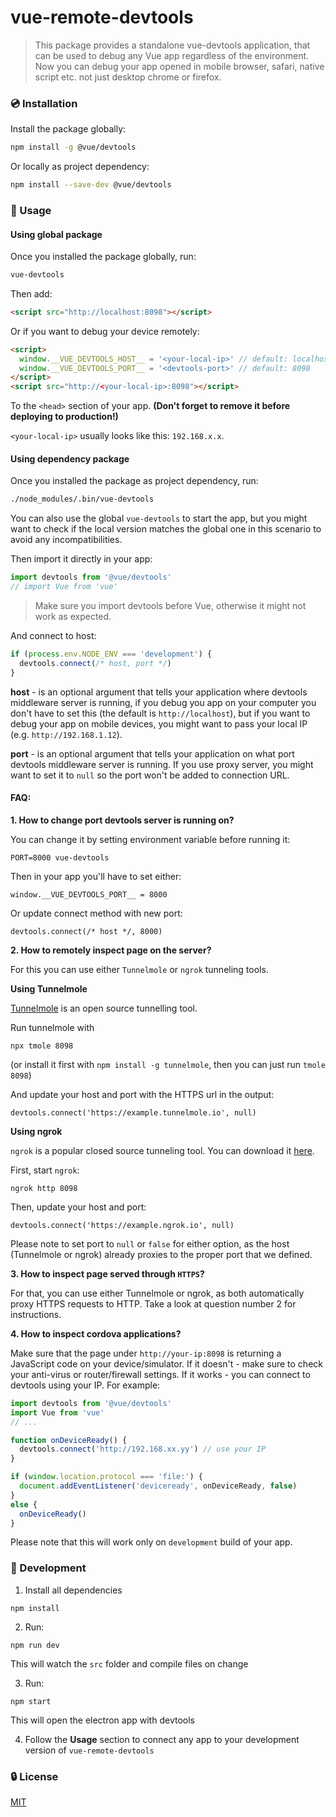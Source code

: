 # vue-remote-devtools

> This package provides a standalone vue-devtools application, that can be used to debug any Vue app regardless of the environment. Now you can debug your app opened in mobile browser, safari, native script etc. not just desktop chrome or firefox.

### :cd: Installation

Install the package globally:
```bash
npm install -g @vue/devtools
```

Or locally as project dependency:
```bash
npm install --save-dev @vue/devtools
```

### :rocket: Usage

#### Using global package

Once you installed the package globally, run:
```bash
vue-devtools
```

Then add:
```html
<script src="http://localhost:8098"></script>
```

Or if you want to debug your device remotely:
```html
<script>
  window.__VUE_DEVTOOLS_HOST__ = '<your-local-ip>' // default: localhost
  window.__VUE_DEVTOOLS_PORT__ = '<devtools-port>' // default: 8098
</script>
<script src="http://<your-local-ip>:8098"></script>
```

To the `<head>` section of your app.
**(Don't forget to remove it before deploying to production!)**

`<your-local-ip>` usually looks like this: `192.168.x.x`.

#### Using dependency package

Once you installed the package as project dependency, run:
```bash
./node_modules/.bin/vue-devtools
```

You can also use the global `vue-devtools` to start the app, but you might want to check if the local version matches the global one in this scenario to avoid any incompatibilities.

Then import it directly in your app:
```js
import devtools from '@vue/devtools'
// import Vue from 'vue'
```
> Make sure you import devtools before Vue, otherwise it might not work as expected.

And connect to host:
```js
if (process.env.NODE_ENV === 'development') {
  devtools.connect(/* host, port */)
}
```

**host** - is an optional argument that tells your application where devtools middleware server is running, if you debug you app on your computer you don't have to set this (the default is `http://localhost`), but if you want to debug your app on mobile devices, you might want to pass your local IP (e.g. `http://192.168.1.12`).

**port** - is an optional argument that tells your application on what port devtools middleware server is running. If you use proxy server, you might want to set it to `null` so the port won't be added to connection URL.

#### FAQ:

**1. How to change port devtools server is running on?**

You can change it by setting environment variable before running it:
```
PORT=8000 vue-devtools
```

Then in your app you'll have to set either:
```
window.__VUE_DEVTOOLS_PORT__ = 8000
```

Or update connect method with new port:
```
devtools.connect(/* host */, 8000)
```

**2. How to remotely inspect page on the server?**

For this you can use either `Tunnelmole` or `ngrok` tunneling tools. 

**Using Tunnelmole**

[Tunnelmole](https://github.com/robbie-cahill/tunnelmole-client) is an open source tunnelling tool.

Run tunnelmole with
```
npx tmole 8098
```
(or install it first with `npm install -g tunnelmole`, then you can just run `tmole 8098`)

And update your host and port with the HTTPS url in the output:
```
devtools.connect('https://example.tunnelmole.io', null)
```

**Using ngrok**

`ngrok` is a popular closed source tunneling tool. You can download it [here](https://ngrok.com/).

First, start `ngrok`:
```
ngrok http 8098
```

Then, update your host and port:
```
devtools.connect('https://example.ngrok.io', null)
```

Please note to set port to `null` or `false` for either option, as the host (Tunnelmole or ngrok) already proxies to the proper port that we defined.

**3. How to inspect page served through `HTTPS`?**

For that, you can use either Tunnelmole or ngrok, as both automatically proxy HTTPS requests to HTTP. Take a look at question number 2 for instructions.

**4. How to inspect cordova applications?**

Make sure that the page under `http://your-ip:8098` is returning a JavaScript code on your device/simulator. If it doesn't - make sure to check your anti-virus or router/firewall settings. If it works - you can connect to devtools using your IP. For example:

```js
import devtools from '@vue/devtools'
import Vue from 'vue'
// ...

function onDeviceReady() {
  devtools.connect('http://192.168.xx.yy') // use your IP
}

if (window.location.protocol === 'file:') {
  document.addEventListener('deviceready', onDeviceReady, false)
}
else {
  onDeviceReady()
}
```

Please note that this will work only on `development` build of your app.

### :beers: Development

1. Install all dependencies
```
npm install
```

2. Run:
```
npm run dev
```
This will watch the `src` folder and compile files on change

3. Run:
```
npm start
```
This will open the electron app with devtools

4. Follow the **Usage** section to connect any app to your development version of `vue-remote-devtools`

### :lock: License

[MIT](http://opensource.org/licenses/MIT)
